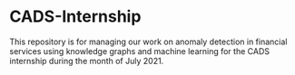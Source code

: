 # CADS-Internship
This repository is for managing our work on anomaly detection in financial services using knowledge graphs and machine learning for the CADS internship during the month of July 2021.

